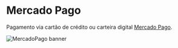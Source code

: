 # Mercado Pago

Pagamento via cartão de crédito ou carteira digital [Mercado Pago](https://www.mercadopago.com.br/).

![MercadoPago banner](https://us-central1-ecom-mercadopago.cloudfunctions.net/app/checkout-stamp.png)

